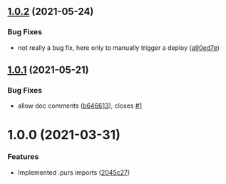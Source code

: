 ## [1.0.2](https://github.com/Mateiadrielrafael/esbuild-plugin-purescript/compare/v1.0.1...v1.0.2) (2021-05-24)


### Bug Fixes

* not really a bug fix, here only to manually trigger a deploy ([a90ed7e](https://github.com/Mateiadrielrafael/esbuild-plugin-purescript/commit/a90ed7e6afa41f7cf489f92a469237ad2fe6f209))

## [1.0.1](https://github.com/Mateiadrielrafael/esbuild-plugin-purescript/compare/v1.0.0...v1.0.1) (2021-05-21)


### Bug Fixes

* allow doc comments ([b646613](https://github.com/Mateiadrielrafael/esbuild-plugin-purescript/commit/b6466132c98b0a1b4c7a938afdb411ddc7040f6b)), closes [#1](https://github.com/Mateiadrielrafael/esbuild-plugin-purescript/issues/1)

# 1.0.0 (2021-03-31)


### Features

* Implemented .purs imports ([2045c27](https://github.com/Mateiadrielrafael/esbuild-plugin-purescript/commit/2045c27ba598f74cf8c458f6580c591f59c3c7e2))
